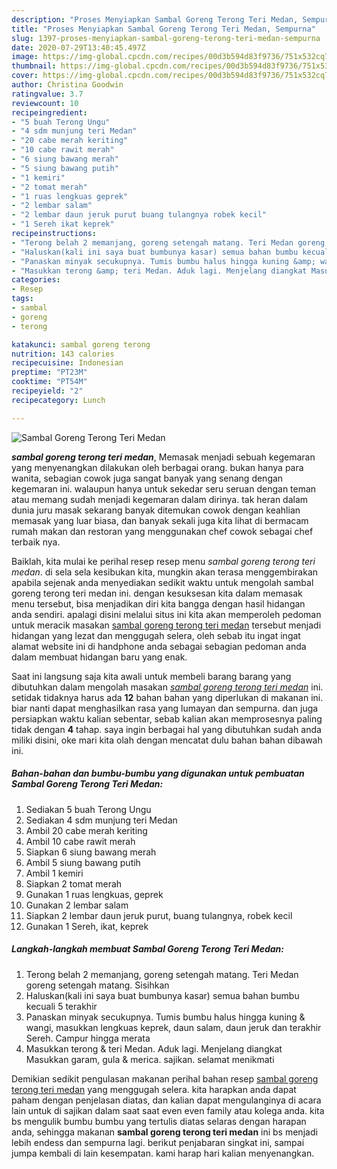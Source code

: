 ```yaml
---
description: "Proses Menyiapkan Sambal Goreng Terong Teri Medan, Sempurna"
title: "Proses Menyiapkan Sambal Goreng Terong Teri Medan, Sempurna"
slug: 1397-proses-menyiapkan-sambal-goreng-terong-teri-medan-sempurna
date: 2020-07-29T13:40:45.497Z
image: https://img-global.cpcdn.com/recipes/00d3b594d83f9736/751x532cq70/sambal-goreng-terong-teri-medan-foto-resep-utama.jpg
thumbnail: https://img-global.cpcdn.com/recipes/00d3b594d83f9736/751x532cq70/sambal-goreng-terong-teri-medan-foto-resep-utama.jpg
cover: https://img-global.cpcdn.com/recipes/00d3b594d83f9736/751x532cq70/sambal-goreng-terong-teri-medan-foto-resep-utama.jpg
author: Christina Goodwin
ratingvalue: 3.7
reviewcount: 10
recipeingredient:
- "5 buah Terong Ungu"
- "4 sdm munjung teri Medan"
- "20 cabe merah keriting"
- "10 cabe rawit merah"
- "6 siung bawang merah"
- "5 siung bawang putih"
- "1 kemiri"
- "2 tomat merah"
- "1 ruas lengkuas geprek"
- "2 lembar salam"
- "2 lembar daun jeruk purut buang tulangnya robek kecil"
- "1 Sereh ikat keprek"
recipeinstructions:
- "Terong belah 2 memanjang, goreng setengah matang. Teri Medan goreng setengah matang. Sisihkan"
- "Haluskan(kali ini saya buat bumbunya kasar) semua bahan bumbu kecuali 5 terakhir"
- "Panaskan minyak secukupnya. Tumis bumbu halus hingga kuning &amp; wangi, masukkan lengkuas keprek, daun salam, daun jeruk dan terakhir Sereh. Campur hingga merata"
- "Masukkan terong &amp; teri Medan. Aduk lagi. Menjelang diangkat Masukkan garam, gula &amp; merica. sajikan. selamat menikmati"
categories:
- Resep
tags:
- sambal
- goreng
- terong

katakunci: sambal goreng terong 
nutrition: 143 calories
recipecuisine: Indonesian
preptime: "PT23M"
cooktime: "PT54M"
recipeyield: "2"
recipecategory: Lunch

---
```



![Sambal Goreng Terong Teri Medan](https://img-global.cpcdn.com/recipes/00d3b594d83f9736/751x532cq70/sambal-goreng-terong-teri-medan-foto-resep-utama.jpg)

<b><i>sambal goreng terong teri medan</i></b>, Memasak menjadi sebuah kegemaran yang menyenangkan dilakukan oleh berbagai orang. bukan hanya para wanita, sebagian cowok juga sangat banyak yang senang dengan kegemaran ini. walaupun hanya untuk sekedar seru seruan dengan teman atau memang sudah menjadi kegemaran dalam dirinya. tak heran dalam dunia juru masak sekarang banyak ditemukan cowok dengan keahlian memasak yang luar biasa, dan banyak sekali juga kita lihat di bermacam rumah makan dan restoran yang menggunakan chef cowok sebagai chef terbaik nya.



Baiklah, kita mulai ke perihal resep resep menu <i>sambal goreng terong teri medan</i>. di sela sela kesibukan kita, mungkin akan terasa menggembirakan apabila sejenak anda menyediakan sedikit waktu untuk mengolah sambal goreng terong teri medan ini. dengan kesuksesan kita dalam memasak menu tersebut, bisa menjadikan diri kita bangga dengan hasil hidangan anda sendiri. apalagi disini melalui situs ini kita akan memperoleh pedoman untuk meracik masakan <u>sambal goreng terong teri medan</u> tersebut menjadi hidangan yang lezat dan menggugah selera, oleh sebab itu ingat ingat alamat website ini di handphone anda sebagai sebagian pedoman anda dalam membuat hidangan baru yang enak.


Saat ini langsung saja kita awali untuk membeli barang barang yang dibutuhkan dalam mengolah masakan <u><i>sambal goreng terong teri medan</i></u> ini. setidak tidaknya harus ada <b>12</b> bahan bahan yang diperlukan di makanan ini. biar nanti dapat menghasilkan rasa yang lumayan dan sempurna. dan juga persiapkan waktu kalian sebentar, sebab kalian akan memprosesnya paling tidak dengan <b>4</b> tahap. saya ingin berbagai hal yang dibutuhkan sudah anda miliki disini, oke mari kita olah dengan mencatat dulu bahan bahan dibawah ini.

<!--inarticleads1-->

##### Bahan-bahan dan bumbu-bumbu yang digunakan untuk pembuatan Sambal Goreng Terong Teri Medan:

1. Sediakan 5 buah Terong Ungu
1. Sediakan 4 sdm munjung teri Medan
1. Ambil 20 cabe merah keriting
1. Ambil 10 cabe rawit merah
1. Siapkan 6 siung bawang merah
1. Ambil 5 siung bawang putih
1. Ambil 1 kemiri
1. Siapkan 2 tomat merah
1. Gunakan 1 ruas lengkuas, geprek
1. Gunakan 2 lembar salam
1. Siapkan 2 lembar daun jeruk purut, buang tulangnya, robek kecil
1. Gunakan 1 Sereh, ikat, keprek




<!--inarticleads2-->

##### Langkah-langkah membuat Sambal Goreng Terong Teri Medan:

1. Terong belah 2 memanjang, goreng setengah matang. Teri Medan goreng setengah matang. Sisihkan
1. Haluskan(kali ini saya buat bumbunya kasar) semua bahan bumbu kecuali 5 terakhir
1. Panaskan minyak secukupnya. Tumis bumbu halus hingga kuning &amp; wangi, masukkan lengkuas keprek, daun salam, daun jeruk dan terakhir Sereh. Campur hingga merata
1. Masukkan terong &amp; teri Medan. Aduk lagi. Menjelang diangkat Masukkan garam, gula &amp; merica. sajikan. selamat menikmati




Demikian sedikit pengulasan makanan perihal bahan resep <u>sambal goreng terong teri medan</u> yang menggugah selera. kita harapkan anda dapat paham dengan penjelasan diatas, dan kalian dapat mengulanginya di acara lain untuk di sajikan dalam saat saat even even family atau kolega anda. kita bs mengulik bumbu bumbu yang tertulis diatas selaras dengan harapan anda, sehingga makanan <b>sambal goreng terong teri medan</b> ini bs menjadi lebih endess dan sempurna lagi. berikut penjabaran singkat ini, sampai jumpa kembali di lain kesempatan. kami harap hari kalian menyenangkan.
